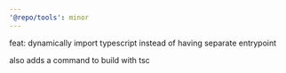 ```yaml
---
'@repo/tools': minor
---
```


feat: dynamically import typescript instead of having separate entrypoint

also adds a command to build with tsc
